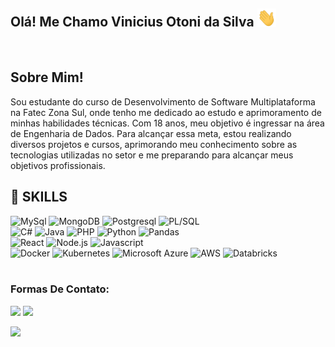 ## Olá! Me Chamo Vinicius Otoni da Silva  <img  src="https://raw.githubusercontent.com/ABSphreak/ABSphreak/master/gifs/Hi.gif" width="30px">
 <br/>

## Sobre Mim!
<div>
  <p> 
   Sou estudante do curso de Desenvolvimento de Software Multiplataforma na Fatec Zona Sul, onde tenho me dedicado ao estudo e aprimoramento de minhas habilidades técnicas. Com 18 anos, meu objetivo é ingressar na área de Engenharia de Dados. Para alcançar essa meta, estou realizando diversos projetos e cursos, aprimorando meu conhecimento sobre as tecnologias utilizadas no setor e me preparando para alcançar meus objetivos profissionais.
  </p>
</div>
  
 
## 🚀 SKILLS

<div style="inline_block">
     <img alt="MySql" src="https://img.shields.io/badge/MySQL-00000F?style=for-the-badge&logo=mysql&logoColor=white">
     <img alt="MongoDB" src="https://img.shields.io/badge/MongoDB-00000F?style=for-the-badge&logo=mongodb&logoColor=white">
     <img alt="Postgresql" src="https://img.shields.io/badge/Postgresql-00000F?style=for-the-badge&logo=postgresql&logoColor=white">
     <img alt="PL/SQL" src="https://img.shields.io/badge/PL/SQL-00000F?style=for-the-badge&logo=pl/sql&logoColor=white">
</div>

<div style="inline_block">
  <img alt="C#" src="https://img.shields.io/badge/C%23-00000F?style=for-the-badge&logo=c-sharp&logoColor=white">
  <img alt="Java" src="https://img.shields.io/badge/Java-00000F?style=for-the-badge&logo=java&logoColor=white">
  <img alt="PHP" src="https://img.shields.io/badge/PHP-00000F?style=for-the-badge&logo=php&logoColor=white">
  <img alt="Python" src="https://img.shields.io/badge/Python-00000F?style=for-the-badge&logo=python&logoColor=white">
  <img alt="Pandas" src="https://img.shields.io/badge/Pandas-00000F?style=for-the-badge&logo=pandas&logoColor=white">
</div>

<div style="inline_block">
  <img alt="React" src="https://img.shields.io/badge/React-00000F?style=for-the-badge&logo=react&logoColor=white">
  <img alt="Node.js" src="https://img.shields.io/badge/Node.js-00000F?style=for-the-badge&logo=node.js&logoColor=white">
  <img alt="Javascript" src="https://img.shields.io/badge/JavaScript-00000F?style=for-the-badge&logo=javascript&logoColor=white">
</div>
<div style="inline_block">
  <img alt="Docker" src="https://img.shields.io/badge/Docker-00000F?style=for-the-badge&logo=docker&logoColor=white">
  <img alt="Kubernetes" src="https://img.shields.io/badge/Kubernetes-00000F?style=for-the-badge&logo=kubernetes&logoColor=white">
  <img alt="Microsoft Azure" src="https://img.shields.io/badge/Microsoft Azure-00000F?style=for-the-badge&logo=microsoftazure&logoColor=white">
  <img alt="AWS" src="https://img.shields.io/badge/AWS-00000F?style=for-the-badge&logo=Aws&logoColor=%23FFFFFF">
  <img alt="Databricks" src="https://img.shields.io/badge/Databricks-00000F?style=for-the-badge&logo=Databricks&logoColor=%23FFFFFF">
</div>

<br>

<div> 
 
  ### Formas De Contato:
 
   <a href="https://www.linkedin.com/in/vinicius-otoni-da-silva-b330b3295/" target="_blank"><img src="https://img.shields.io/badge/-LinkedIn-%230077B5?style=for-the-badge&logo=linkedin&logoColor=white" target="_blank"></a> 
  <a href = "mailto:viniciusotonimsv@gmail.com"><img src="https://img.shields.io/badge/-Gmail-%23333?style=for-the-badge&logo=gmail&logoColor=white" target="_blank"></a>

 <div>
   <img height="180em" src="https://github-readme-stats.vercel.app/api/top-langs/?username=ViniciusOtoni&layout=compact&langs_count=7&theme=dracula"  />
 </div>  
 
 


 


 
 
 
 
</div>

